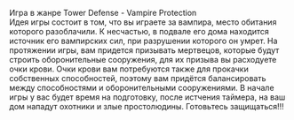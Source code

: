 Игра в жанре Tower Defense - Vampire Protection  
Идея игры состоит в том, что вы играете за вампира, место обитания которого разоблачили.
К несчастью, в подвале его дома находится источник его вампирских сил, при разрушении которого он умрет.
На протяжении игры, вам придется призывать мертвецов, которые будут строить оборонительные сооружения,
для их призыва вы расходуете очки крови. Очки крови вам потребуются также для прокачки собственных способностей, 
поэтому вам придётся балансировать между способностями и оборонительными сооружениями. 
В начале игры у вас будет время на подготовку, после истчения таймера, на ваш дом нападут охотники и злые простолюдины.
Готовьтесь защищаться!!!
